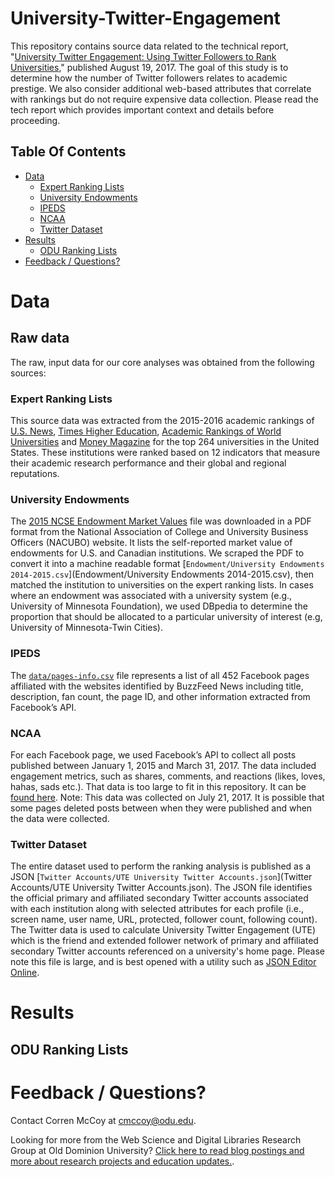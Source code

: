 # University-Twitter-Engagement

This repository contains source data related to the technical report, "[University Twitter Engagement: Using Twitter Followers to Rank Universities](https://arxiv.org)," published August 19, 2017. The goal of this study is to determine how the number of Twitter followers relates to academic prestige. We also consider additional web-based attributes that correlate with rankings but do not require expensive data collection. Please read the tech report which provides important context and details before proceeding.

## Table Of Contents

- [Data](#data)
    - [Expert Ranking Lists](#expert-ranking-lists)
    - [University Endowments](#university-endowments)
    - [IPEDS](#ipeds)
    - [NCAA](#ncaa)
	- [Twitter Dataset](#twitter-dataset)
- [Results](#results)
	- [ODU Ranking Lists](#odu-ranking-lists)	
- [Feedback / Questions?](#feedback--questions)

# Data

## Raw data

The raw, input data for our core analyses was obtained from the following sources:

### Expert Ranking Lists

This source data was extracted from the 2015-2016 academic rankings of <a href="http://www.usnews.com/education/best-global-universities/rankings">U.S. News</a>,  <a href="https://www.timeshighereducation.com/world-university-rankings">Times Higher Education</a>, <a href="http://www.shanghairanking.com/ARWU2016.html">Academic Rankings of World Universities</a> and <a href="http://new.time.com/money/best-colleges/rankings/best-colleges/">Money Magazine</a> for the top 264 universities in the United States. These institutions were ranked based on 12 indicators that measure their academic research performance and their global and regional reputations. 

### University Endowments

The  <a href="http://www.nacubo.org/Documents/EndowmentFiles/2015_NCSE_Endowment_Market_Values.pdf">2015 NCSE Endowment Market Values</a> file was downloaded in a PDF format from the National Association of College and University Business Officers (NACUBO) website. It lists the self-reported market value of endowments for U.S. and Canadian institutions. We scraped the PDF to convert it into a machine readable format [`Endowment/University Endowments 2014-2015.csv`](Endowment/University Endowments 2014-2015.csv), then matched the institution to universities on the expert ranking lists. In cases where an endowment was associated with a university system (e.g., University of Minnesota Foundation), we used DBpedia to determine the proportion that should be allocated to a particular university of interest (e.g, University of Minnesota-Twin Cities).


### IPEDS

The [`data/pages-info.csv`](data/pages-info.csv) file represents a list of all 452 Facebook pages affiliated with the websites identified by BuzzFeed News including title, description, fan count, the page ID, and other information extracted from Facebook’s API.

### NCAA

For each Facebook page, we used Facebook’s API to collect all posts published between January 1, 2015 and March 31, 2017. The data included engagement metrics, such as shares, comments, and reactions (likes, loves, hahas, sads etc.). That data is too large to fit in this repository. It can be [found here](https://archive.org/details/partisan-news-facebook-posts-2015-01-01-to-2017-03-31). Note: This data was collected on July 21, 2017. It is possible that some pages deleted posts between when they were published and when the data were collected.

### Twitter Dataset

The entire dataset used to perform the ranking analysis is published as a JSON [`Twitter Accounts/UTE University Twitter Accounts.json`](Twitter Accounts/UTE University Twitter Accounts.json). The JSON file identifies the official primary and affiliated secondary Twitter accounts associated with each institution along with selected attributes for each profile (i.e., screen name, user name, URL, protected, follower count, following count). The Twitter data is used to calculate University Twitter Engagement (UTE) which is the friend and extended follower network of primary and affiliated secondary Twitter accounts referenced on a university's home page. Please note this file is large, and is best opened with a utility such as <a href="http://jsoneditoronline.org/">JSON Editor Online</a>. 

# Results

## ODU Ranking Lists


# Feedback / Questions?

Contact Corren McCoy at [cmccoy@odu.edu](mailto:cmccoy@odu.edu).

Looking for more from the Web Science and Digital Libraries Research Group at Old Dominion University? [Click here to read blog postings and more about research projects and education updates.](http://http://ws-dl.blogspot.com/).